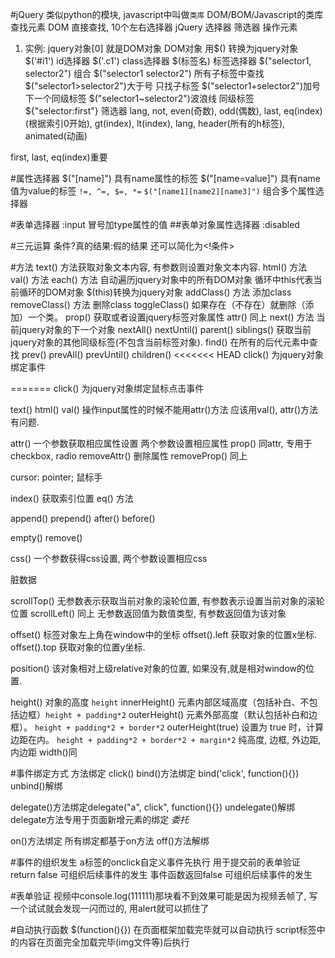 #jQuery
类似python的模块, javascript中叫做`类库`
DOM/BOM/Javascript的类库
查找元素
  DOM
    直接查找, 10个左右选择器
  jQuery
    选择器
    筛选器
操作元素

<script src="jquery.js"></script>
<script>脚本代码</script>

1. 实例:
jquery对象[0]   就是DOM对象
DOM对象 用$() 转换为jquery对象
$('#i1')  id选择器
$('.c1')  class选择器
$(标签名) 标签选择器
$("selector1, selector2")  组合
$("selector1 selector2")   所有子标签中查找
$("selector1>selector2")大于号     只找子标签
$("selector1+selector2")加号 下一个同级标签
$("selector1~selector2")波浪线   同级标签
${"selector:first"} 筛选器
lang, not, even(奇数), odd(偶数), last, eq(index)(根据索引0开始),
gt(index), lt(index), lang, header(所有的h标签),  animated(动画)

first, last, eq(index)重要

#属性选择器
$("[name]")  具有name属性的标签
$("[name=value]")  具有name值为value的标签
`!=, ^=, $=, *=`
`$("[name1][name2][name3]")`  组合多个属性选择器

#表单选择器
:input
冒号加type属性的值
##表单对象属性选择器
:disabled

#三元运算
条件?真的结果:假的结果
还可以简化为<!条件>

#方法
text() 方法获取对象文本内容, 有参数则设置对象文本内容.
html() 方法
val()  方法
each() 方法 自动遍历jquery对象中的所有DOM对象 循环中this代表当前循环的DOM对象 $(this)转换为jquery对象
addClass() 方法 添加class
removeClass() 方法 删除class
toggleClass() 如果存在（不存在）就删除（添加）一个类。
prop() 获取或者设置jquery标签对象属性
attr() 同上
next() 方法 当前jquery对象的下一个对象
nextAll()
nextUntil()
parent()
siblings()  获取当前jquery对象的其他同级标签(不包含当前标签对象).
find()  在所有的后代元素中查找
prev()
prevAll()
prevUntil()
children()
<<<<<<< HEAD
click() 为jquery对象绑定事件


=======
click() 为jquery对象绑定鼠标点击事件

text()
html()
val()
操作input属性的时候不能用attr()方法 应该用val(), attr()方法有问题.

attr() 一个参数获取相应属性设置 两个参数设置相应属性
prop() 同attr, 专用于checkbox, radio
removeAttr()  删除属性
removeProp()  同上

cursor: pointer; 鼠标手

index() 获取索引位置
eq() 方法

append()
prepend()
after()
before()

empty()
remove()

css() 一个参数获得css设置, 两个参数设置相应css

脏数据

scrollTop() 无参数表示获取当前对象的滚轮位置, 有参数表示设置当前对象的滚轮位置
scrollLeft() 同上
无参数返回值为数值类型, 有参数返回值为该对象

offset() 标签对象左上角在window中的坐标
offset().left 获取对象的位置x坐标.
offset().top 获取对象的位置y坐标.

position() 该对象相对上级relative对象的位置, 如果没有,就是相对window的位置.

height()  对象的高度 `height`
innerHeight() 元素内部区域高度（包括补白、不包括边框）`height + padding*2`
outerHeight() 元素外部高度（默认包括补白和边框）。 `height + padding*2 + border*2`
outerHeight(true) 设置为 true 时，计算边距在内。 `height + padding*2 + border*2 + margin*2`
纯高度, 边框, 外边距, 内边距
width()同


#事件绑定方式
方法绑定 click()
bind()方法绑定 bind('click', function(){})
unbind()解绑

delegate()方法绑定delegate("a", click", function(){})
undelegate()解绑
delegate方法专用于页面新增元素的绑定
*委托*

on()方法绑定 所有绑定都基于on方法
off()方法解绑

#事件的组织发生
a标签的onclick自定义事件先执行
用于提交前的表单验证 return false 可组织后续事件的发生
事件函数返回false 可组织后续事件的发生

#表单验证
视频中console.log(111111)那块看不到效果可能是因为视频丢帧了, 写一个试试就会发现一闪而过的, 用alert就可以抓住了

#自动执行函数
$(function(){}) 在页面框架加载完毕就可以自动执行
script标签中的内容在页面完全加载完毕(img文件等)后执行
